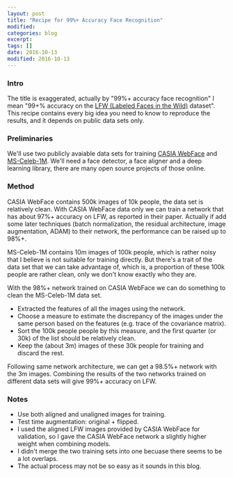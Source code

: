 ```yaml
---
layout: post
title: "Recipe for 99%+ Accuracy Face Recognition"
modified:
categories: blog
excerpt:
tags: []
date: 2016-10-13
modified: 2016-10-13
---
```


### Intro
The title is exaggerated, actually by "99%+ accuracy face recognition" I mean "99+% accuracy on the [LFW (Labeled Faces in the Wild)](http://vis-www.cs.umass.edu/lfw/) dataset". 
This recipe contains every big idea you need to know to reproduce the results, and it depends on public data sets only.

### Preliminaries
We'll use two publicly avaiable data sets for training [CASIA WebFace](http://www.cbsr.ia.ac.cn/english/CASIA-WebFace-Database.html) 
and [MS-Celeb-1M](https://www.microsoft.com/en-us/research/project/ms-celeb-1m-challenge-recognizing-one-million-celebrities-real-world/). 
We'll need a face detector, a face aligner and a deep learning library, there are many open source projects of those online.

### Method
CASIA WebFace contains 500k images of 10k people, the data set is relatively clean. 
With CASIA WebFace data only we can train a network that has about 97%+ accuracy on LFW, as reported in their paper. 
Actually if add some later techniques (batch normalization, the residual architecture, image augmentation, ADAM) to their network, the performance can be raised up to 98%+.

MS-Celeb-1M contains 10m images of 100k people, which is rather noisy that I believe is not suitable for training directly. 
But there's a trait of the data set that we can take advantage of, which is, a proportion of these 100k people are rather clean, only we don't know exactly who they are.

With the 98%+ network trained on CASIA WebFace we can do something to clean the MS-Celeb-1M data set.  

- Extracted the features of all the images using the network. 
- Choose a measure to estimate the discrepancy of the images under the same person based on the features (e.g. trace of the covariance matrix). 
- Sort the 100k people people by this measure, and the first quarter (or 30k) of the list should be relatively clean.
- Keep the (about 3m) images of these 30k people for training and discard the rest.

Following same network architecture, we can get a 98.5%+ network with the 3m images. 
Combining the results of the two networks trained on different data sets will give 99%+ accuracy on LFW.  

### Notes
- Use both aligned and unaligned images for training.
- Test time augmentation: original + flipped.
- I used the aligned LFW images provided by CASIA WebFace for validation, so I gave the CASIA WebFace network a slightly higher weight when combining models.
- I didn't merge the two training sets into one becuase there seems to be a lot overlaps.
- The actual process may not be so easy as it sounds in this blog.


